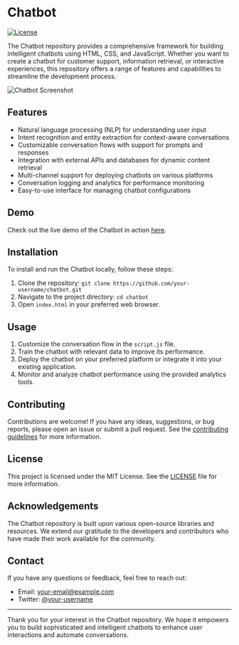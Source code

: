 
# Chatbot

[![License](https://img.shields.io/badge/license-MIT-blue.svg)](https://opensource.org/licenses/MIT)

The Chatbot repository provides a comprehensive framework for building intelligent chatbots using HTML, CSS, and JavaScript. Whether you want to create a chatbot for customer support, information retrieval, or interactive experiences, this repository offers a range of features and capabilities to streamline the development process.

![Chatbot Screenshot](screenshot.png)

## Features

- Natural language processing (NLP) for understanding user input
- Intent recognition and entity extraction for context-aware conversations
- Customizable conversation flows with support for prompts and responses
- Integration with external APIs and databases for dynamic content retrieval
- Multi-channel support for deploying chatbots on various platforms
- Conversation logging and analytics for performance monitoring
- Easy-to-use interface for managing chatbot configurations

## Demo

Check out the live demo of the Chatbot in action [here](https://your-demo-url.com).

## Installation

To install and run the Chatbot locally, follow these steps:

1. Clone the repository: `git clone https://github.com/your-username/chatbot.git`
2. Navigate to the project directory: `cd chatbot`
3. Open `index.html` in your preferred web browser.

## Usage

1. Customize the conversation flow in the `script.js` file.
2. Train the chatbot with relevant data to improve its performance.
3. Deploy the chatbot on your preferred platform or integrate it into your existing application.
4. Monitor and analyze chatbot performance using the provided analytics tools.

## Contributing

Contributions are welcome! If you have any ideas, suggestions, or bug reports, please open an issue or submit a pull request. See the [contributing guidelines](CONTRIBUTING.md) for more information.

## License

This project is licensed under the MIT License. See the [LICENSE](LICENSE) file for more information.

## Acknowledgements

The Chatbot repository is built upon various open-source libraries and resources. We extend our gratitude to the developers and contributors who have made their work available for the community.

## Contact

If you have any questions or feedback, feel free to reach out:

- Email: your-email@example.com
- Twitter: [@your-username](https://twitter.com/your-username)

---

Thank you for your interest in the Chatbot repository. We hope it empowers you to build sophisticated and intelligent chatbots to enhance user interactions and automate conversations.
